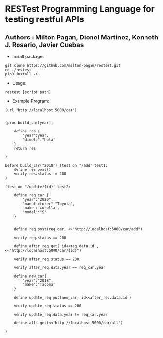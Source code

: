 # RESTest Programming Language for testing restful APIs

## Authors : Milton Pagan, Dionel Martinez, Kenneth J. Rosario, Javier Cuebas

* Install package:
```
git clone https://github.com/milton-pagan/restest.git
cd ./restest
pip3 install -e .
```

* Usage:
```
restest [script path]
```

* Example Program:
```
(url "http://localhost:5000/car")


(proc build_car[year]:

    define res {
        "year":year,
        "dimelo":"hola"
    }
    return res

)

before build_car("2018") (test on "/add" test1:
    define res post()
    verify res.status != 200
)

(test on "/update/{id}" test2:
    
    define req_car {
        "year":"2020",
        "manufacturer":"Toyota",
        "make":"Corolla",
        "model":"S"
    }


    define req post(req_car, <<"http://localhost:5000/car/add")

    verify req.status == 200

    define after_req get( id<<req.data.id ,<<"http://localhost:5000/car/{id}")

    verify after_req.status == 200

    verify after_req.data.year == req_car.year

    define new_car{
        "year":"2018",
        "make":"Tacoma"
    }
    
    define update_req put(new_car, id<<after_req.data.id )

    verify update_req.status == 200

    verify update_req.data.year != req_car.year

    define alls get(<<"http://localhost:5000/car/all")

)
```
